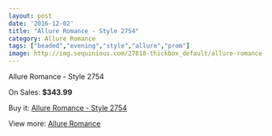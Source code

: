 ```yaml
---
layout: post
date: '2016-12-02'
title: "Allure Romance - Style 2754"
category: Allure Romance
tags: ["beaded","evening","style","allure","prom"]
image: http://img.sequinious.com/27818-thickbox_default/allure-romance-style-2754.jpg
---
```

Allure Romance - Style 2754

On Sales: **$343.99**
<a href="https://www.sequinious.com/allure-romance/10920-allure-romance-style-2754.html"><amp-img layout="responsive" width="600" height="600" src="//img.sequinious.com/27818-thickbox_default/allure-romance-style-2754.jpg" alt="Allure Romance - Style 2754 0" /></a>
<a href="https://www.sequinious.com/allure-romance/10920-allure-romance-style-2754.html"><amp-img layout="responsive" width="600" height="600" src="//img.sequinious.com/27820-thickbox_default/allure-romance-style-2754.jpg" alt="Allure Romance - Style 2754 1" /></a>
<a href="https://www.sequinious.com/allure-romance/10920-allure-romance-style-2754.html"><amp-img layout="responsive" width="600" height="600" src="//img.sequinious.com/27819-thickbox_default/allure-romance-style-2754.jpg" alt="Allure Romance - Style 2754 2" /></a>

Buy it: [Allure Romance - Style 2754](https://www.sequinious.com/allure-romance/10920-allure-romance-style-2754.html "Allure Romance - Style 2754")

View more: [Allure Romance](https://www.sequinious.com/81-Allure-Romance "Allure Romance")